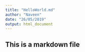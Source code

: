 ```yaml
---
title: "HelloWorld.md"
author: "Naveen"
date: "26/05/2019"
output: html_document
---
```

## This is a markdown file
